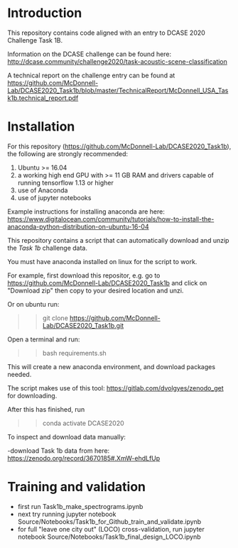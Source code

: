 # Introduction

This repository contains code aligned with an entry to DCASE 2020 Challenge Task 1B.

Information on the DCASE challenge can be found here: http://dcase.community/challenge2020/task-acoustic-scene-classification

A technical report on the challenge entry can be found at https://github.com/McDonnell-Lab/DCASE2020_Task1b/blob/master/TechnicalReport/McDonnell_USA_Task1b.technical_report.pdf

# Installation

For this repository (https://github.com/McDonnell-Lab/DCASE2020_Task1b), the following are strongly recommended:

1. Ubuntu >= 16.04 
2. a working high end GPU with >= 11 GB RAM and drivers capable of running tensorflow 1.13 or higher 
3. use of Anaconda 
4. use of jupyter notebooks

Example instructions for installing anaconda are here: https://www.digitalocean.com/community/tutorials/how-to-install-the-anaconda-python-distribution-on-ubuntu-16-04

This repository contains a script that can automatically download and unzip the *Task 1b* challenge data.

You must have anaconda installed on linux for the script to work.

For example, first download this repositor, e.g. go to https://github.com/McDonnell-Lab/DCASE2020_Task1b and click on "Download zip"  then copy to your desired location and unzi.

Or on ubuntu run: 

>> git clone https://github.com/McDonnell-Lab/DCASE2020_Task1b.git

Open a terminal and run:

>> bash requirements.sh

This will create a new anaconda environment, and download packages needed.

The script makes use of this tool: https://gitlab.com/dvolgyes/zenodo_get for  downloading.

After this has finished, run

>> conda activate DCASE2020

To inspect and download data manually:

-download Task 1b data from here: https://zenodo.org/record/3670185#.XmW-ehdLfUp

# Training and validation

* first run Task1b_make_spectrograms.ipynb
* next try running jupyter notebook Source/Notebooks/Task1b_for_Github_train_and_validate.ipynb
* for full "leave one city out" (LOCO) cross-validation, run jupyter notebook Source/Notebooks/Task1b_final_design_LOCO.ipynb

